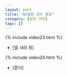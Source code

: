 ```yaml
---
layout: post
title: "AC밀란 선수 영상"
category: [밀란 더비]
tags: []
---
```


{% include video23.html %}

* [엘 샤라 위]

{% include video24.html %}

* [혼다]


